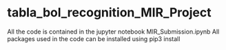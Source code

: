 # tabla_bol_recognition_MIR_Project

All the code is contained in the jupyter notebook MIR_Submission.ipynb
All packages used in the code can be installed using pip3 install <package-name>
